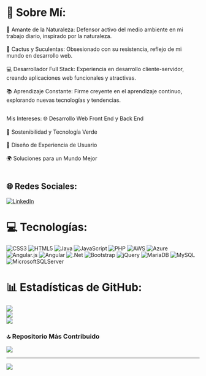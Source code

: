 # 🚀 Sobre Mí:
🌿 Amante de la Naturaleza: Defensor activo del medio ambiente en mi trabajo diario, inspirado por la naturaleza.<br><br>
🌵 Cactus y Suculentas: Obsesionado con su resistencia, reflejo de mi mundo en desarrollo web.<br><br>
💻 Desarrollador Full Stack: Experiencia en desarrollo cliente-servidor, creando aplicaciones web funcionales y atractivas.<br><br>
📚 Aprendizaje Constante: Firme creyente en el aprendizaje continuo, explorando nuevas tecnologías y tendencias.<br><br>

Mis Intereses:
🌐 Desarrollo Web Front End y Back End<br><br>
🌱 Sostenibilidad y Tecnología Verde<br><br>
🎨 Diseño de Experiencia de Usuario<br><br>
🌍 Soluciones para un Mundo Mejor<br><br>

## 🌐 Redes Sociales:
[![LinkedIn](https://img.shields.io/badge/LinkedIn-%230077B5.svg?logo=linkedin&logoColor=white)](https://linkedin.com/in/diegohans96@gmail.com) 

# 💻 Tecnologías:
![CSS3](https://img.shields.io/badge/css3-%231572B6.svg?style=plastic&logo=css3&logoColor=white) ![HTML5](https://img.shields.io/badge/html5-%23E34F26.svg?style=plastic&logo=html5&logoColor=white) ![Java](https://img.shields.io/badge/java-%23ED8B00.svg?style=plastic&logo=java&logoColor=white) ![JavaScript](https://img.shields.io/badge/javascript-%23323330.svg?style=plastic&logo=javascript&logoColor=%23F7DF1E) ![PHP](https://img.shields.io/badge/php-%23777BB4.svg?style=plastic&logo=php&logoColor=white) ![AWS](https://img.shields.io/badge/AWS-%23FF9900.svg?style=plastic&logo=amazon-aws&logoColor=white) ![Azure](https://img.shields.io/badge/azure-%230072C6.svg?style=plastic&logo=azure-devops&logoColor=white) ![Angular.js](https://img.shields.io/badge/angular.js-%23E23237.svg?style=plastic&logo=angularjs&logoColor=white) ![Angular](https://img.shields.io/badge/angular-%23DD0031.svg?style=plastic&logo=angular&logoColor=white) ![.Net](https://img.shields.io/badge/.NET-5C2D91?style=plastic&logo=.net&logoColor=white) ![Bootstrap](https://img.shields.io/badge/bootstrap-%23563D7C.svg?style=plastic&logo=bootstrap&logoColor=white) ![jQuery](https://img.shields.io/badge/jquery-%230769AD.svg?style=plastic&logo=jquery&logoColor=white) ![MariaDB](https://img.shields.io/badge/MariaDB-003545?style=plastic&logo=mariadb&logoColor=white) ![MySQL](https://img.shields.io/badge/mysql-%2300f.svg?style=plastic&logo=mysql&logoColor=white) ![MicrosoftSQLServer](https://img.shields.io/badge/Microsoft%20SQL%20Sever-CC2927?style=plastic&logo=microsoft%20sql%20server&logoColor=white)

# 📊 Estadísticas de GitHub:
![](https://github-readme-stats.vercel.app/api?username=DiegoDLTGarcia&theme=tokyonight&hide_border=true&include_all_commits=false&count_private=false)<br/>
![](https://github-readme-streak-stats.herokuapp.com/?user=DiegoDLTGarcia&theme=tokyonight&hide_border=true)<br/>
![](https://github-readme-stats.vercel.app/api/top-langs/?username=DiegoDLTGarcia&theme=tokyonight&hide_border=true&include_all_commits=false&count_private=false&layout=compact)

### 🔝 Repositorio Más Contribuido
![](https://github-contributor-stats.vercel.app/api?username=DiegoDLTGarcia&limit=5&theme=dark&combine_all_yearly_contributions=true)

---
[![](https://visitcount.itsvg.in/api?id=DiegoDLTGarcia&icon=0&color=0)](https://visitcount.itsvg.in)

